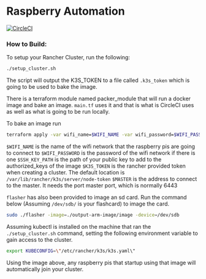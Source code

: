 # Raspberry Automation
[![CircleCI](https://circleci.com/gh/circleci/circleci-docs.svg?style=svg)](https://circleci.com/gh/maximillianbrain1/raspberry-automation)

### How to Build:
To setup your Rancher Cluster, run the following:
```sh
./setup_cluster.sh
```

The script will output the K3S_TOKEN to a file called `.k3s_token` which is going to be used to bake the image. 

There is a terraform module named packer_module that will run a docker image and bake an image. 
`main.tf` uses it and that is what is CircleCI uses as well as what is going to be run locally. 

To bake an image run 
```sh
terraform apply -var wifi_name=$WIFI_NAME -var wifi_password=$WIFI_PASSWORD -var ssh_key_path=$SSH_KEY_PATH -var master_ip=$MASTER_IP -var k3s_token=$K3S_TOKEN
```
`$WIFI_NAME` is the name of the wifi network that the raspberry pis are going to connect to
`$WIFI_PASSWORD` is the password of the wifi network if there is one
`$SSH_KEY_PATH` is the path of your public key to add to the authorized_keys of the image
`$K3S_TOKEN` is the rancher provided token when creating a cluster. The default location is `/var/lib/rancher/k3s/server/node-token`
`$MASTER` is the address to connect to the master. It needs the port master port, which is normally 6443  


`flasher` has also been provided to image an sd card.
Run the command below (Assuming `/dev/sdb/` is your flashcard) to image the card.

```sh
sudo ./flasher -image=./output-arm-image/image -device=/dev/sdb
```

Assuming kubectl is installed on the machine that ran the `./setup_cluster.sh` command, setting the following environment variable to gain access to the cluster.
```sh
export KUBECONFIG=\"/etc/rancher/k3s/k3s.yaml\"
```

Using the image above, any raspberry pis that startup using that image will automatically join your cluster. 
